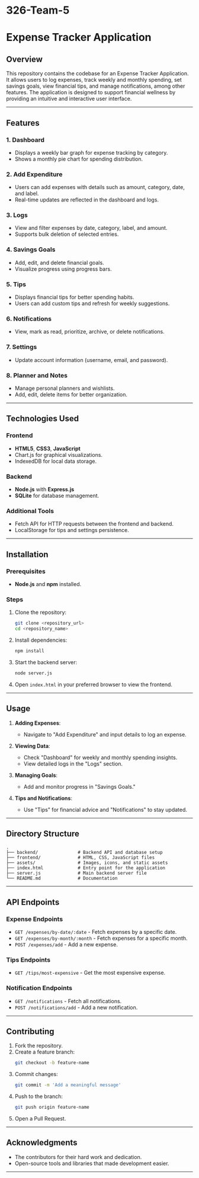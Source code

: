 # 326-Team-5
# Expense Tracker Application

## Overview

This repository contains the codebase for an Expense Tracker Application. It allows users to log expenses, track weekly and monthly spending, set savings goals, view financial tips, and manage notifications, among other features. The application is designed to support financial wellness by providing an intuitive and interactive user interface.

---

## Features

### 1. **Dashboard**
   - Displays a weekly bar graph for expense tracking by category.
   - Shows a monthly pie chart for spending distribution.

### 2. **Add Expenditure**
   - Users can add expenses with details such as amount, category, date, and label.
   - Real-time updates are reflected in the dashboard and logs.

### 3. **Logs**
   - View and filter expenses by date, category, label, and amount.
   - Supports bulk deletion of selected entries.

### 4. **Savings Goals**
   - Add, edit, and delete financial goals.
   - Visualize progress using progress bars.

### 5. **Tips**
   - Displays financial tips for better spending habits.
   - Users can add custom tips and refresh for weekly suggestions.

### 6. **Notifications**
   - View, mark as read, prioritize, archive, or delete notifications.

### 7. **Settings**
   - Update account information (username, email, and password).

### 8. **Planner and Notes**
   - Manage personal planners and wishlists.
   - Add, edit, delete items for better organization.

---

## Technologies Used

### **Frontend**
- **HTML5**, **CSS3**, **JavaScript**
- Chart.js for graphical visualizations.
- IndexedDB for local data storage.

### **Backend**
- **Node.js** with **Express.js**
- **SQLite** for database management.

### **Additional Tools**
- Fetch API for HTTP requests between the frontend and backend.
- LocalStorage for tips and settings persistence.

---

## Installation

### Prerequisites
- **Node.js** and **npm** installed.

### Steps
1. Clone the repository:
   ```bash
   git clone <repository_url>
   cd <repository_name>
   ```

2. Install dependencies:
   ```bash
   npm install
   ```

3. Start the backend server:
   ```bash
   node server.js
   ```

4. Open `index.html` in your preferred browser to view the frontend.

---

## Usage

1. **Adding Expenses**:
   - Navigate to "Add Expenditure" and input details to log an expense.

2. **Viewing Data**:
   - Check "Dashboard" for weekly and monthly spending insights.
   - View detailed logs in the "Logs" section.

3. **Managing Goals**:
   - Add and monitor progress in "Savings Goals."

4. **Tips and Notifications**:
   - Use "Tips" for financial advice and "Notifications" to stay updated.

---

## Directory Structure

```
.
├── backend/               # Backend API and database setup
├── frontend/              # HTML, CSS, JavaScript files
├── assets/                # Images, icons, and static assets
├── index.html             # Entry point for the application
├── server.js              # Main backend server file
└── README.md              # Documentation
```

---

## API Endpoints

### **Expense Endpoints**
- `GET /expenses/by-date/:date` - Fetch expenses by a specific date.
- `GET /expenses/by-month/:month` - Fetch expenses for a specific month.
- `POST /expenses/add` - Add a new expense.

### **Tips Endpoints**
- `GET /tips/most-expensive` - Get the most expensive expense.

### **Notification Endpoints**
- `GET /notifications` - Fetch all notifications.
- `POST /notifications/add` - Add a new notification.

---

## Contributing

1. Fork the repository.
2. Create a feature branch:
   ```bash
   git checkout -b feature-name
   ```
3. Commit changes:
   ```bash
   git commit -m 'Add a meaningful message'
   ```
4. Push to the branch:
   ```bash
   git push origin feature-name
   ```
5. Open a Pull Request.

---

## Acknowledgments

- The contributors for their hard work and dedication.
- Open-source tools and libraries that made development easier.

---
